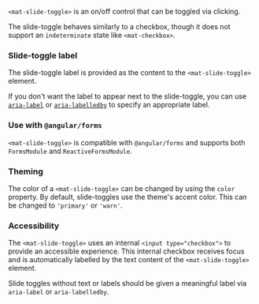 `<mat-slide-toggle>` is an on/off control that can be toggled via clicking.

<!-- example(slide-toggle-overview) -->

The slide-toggle behaves similarly to a checkbox, though it does not support an `indeterminate`
state like `<mat-checkbox>`.

### Slide-toggle label
The slide-toggle label is provided as the content to the `<mat-slide-toggle>` element.

If you don't want the label to appear next to the slide-toggle, you can use
[`aria-label`](https://www.w3.org/TR/wai-aria/states_and_properties#aria-label) or
[`aria-labelledby`](https://www.w3.org/TR/wai-aria/states_and_properties#aria-labelledby) to
specify an appropriate label.

### Use with `@angular/forms`
`<mat-slide-toggle>` is compatible with `@angular/forms` and supports both `FormsModule`
and `ReactiveFormsModule`.

### Theming
The color of a `<mat-slide-toggle>` can be changed by using the `color` property. By default,
slide-toggles use the theme's accent color. This can be changed to `'primary'` or `'warn'`.

### Accessibility
The `<mat-slide-toggle>` uses an internal `<input type="checkbox">` to provide an accessible
experience. This internal checkbox receives focus and is automatically labelled by the text content
of the `<mat-slide-toggle>` element.

Slide toggles without text or labels should be given a meaningful label via `aria-label` or
`aria-labelledby`.
